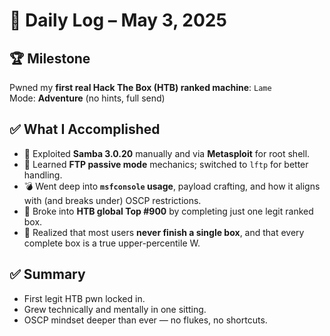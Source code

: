 # 🧠 Daily Log – May 3, 2025

## 🏆 Milestone
Pwned my **first real Hack The Box (HTB) ranked machine**: `Lame`  
Mode: **Adventure** (no hints, full send)

## ✅ What I Accomplished
- 🎯 Exploited **Samba 3.0.20** manually and via **Metasploit** for root shell.
- 🔄 Learned **FTP passive mode** mechanics; switched to `lftp` for better handling.
- 💣 Went deep into **`msfconsole` usage**, payload crafting, and how it aligns with (and breaks under) OSCP restrictions.
- 🎯 Broke into **HTB global Top #900** by completing just one legit ranked box.
- 🧠 Realized that most users **never finish a single box**, and that every complete box is a true upper-percentile W.

## ✅ Summary
- First legit HTB pwn locked in.
- Grew technically and mentally in one sitting.
- OSCP mindset deeper than ever — no flukes, no shortcuts.
